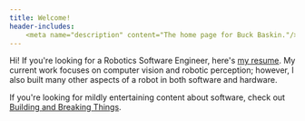```yaml
---
title: Welcome!
header-includes:
    <meta name="description" content="The home page for Buck Baskin."/>
---
```


Hi! If you're looking for a Robotics Software Engineer, here's [my resume](/resume.html). My current work focuses on computer vision and robotic perception; however, I also built many other aspects of a robot in both software and hardware.

If you're looking for mildly entertaining content about software, check out [Building and Breaking Things](/blog.html).
